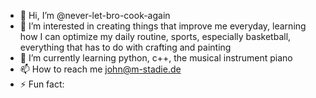 - 👋 Hi, I’m @never-let-bro-cook-again
- 👀 I’m interested in creating things that improve me everyday, learning how I can optimize my daily routine, sports, especially basketball, everything that has to do with crafting and painting
- 🌱 I’m currently learning python, c++, the musical instrument piano
- 📫 How to reach me john@m-stadie.de
- ⚡ Fun fact: 

<!---
never-let-bro-cook-again/never-let-bro-cook-again is a ✨ special ✨ repository because its `README.md` (this file) appears on your GitHub profile.
You can click the Preview link to take a look at your changes.
--->
